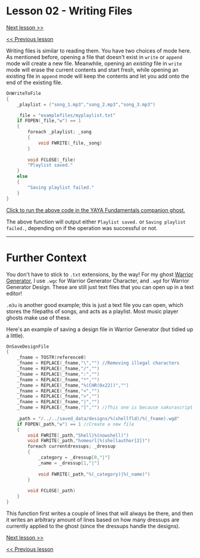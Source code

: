 # Lesson 02 - Writing Files

[Next lesson >>](https://github.com/Zichqec/YAYA_Fundamentals/blob/main/Module%2006%20-%20File%20Management/03%20-%20Deleting%20Files%20and%20Working%20with%20Directories.md)

[<< Previous lesson](https://github.com/Zichqec/YAYA_Fundamentals/blob/main/Module%2006%20-%20File%20Management/01%20-%20Reading%20Files.md)

Writing files is similar to reading them. You have two choices of mode here. As mentioned before, opening a file that doesn't exist in `write` or `append` mode will create a new file. Meanwhile, opening an *existing* file in `write` mode will erase the current contents and start fresh, while opening an existing file in `append` mode will keep the contents and let you add onto the end of the existing file.

```c
OnWriteToFile
{
	_playlist = ("song_1.mp3","song_2.mp3","song_3.mp3")

	_file = "examplefiles/myplaylist.txt"
	if FOPEN(_file,"w") == 1
	{
		foreach _playlist; _song
		{
			void FWRITE(_file,_song)
		}
		
		void FCLOSE(_file)
		"Playlist saved."
	}
	else
	{
		"Saving playlist failed."
	}
}
```

[Click to run the above code in the YAYA Fundamentals companion ghost.](https://zichqec.github.io/s-the-skeleton/jump.html?url=x-ukagaka-link%3Atype%3Devent%26ghost%3DYAYA%20Fundamentals%26info%3DOnExample.M6.L2.WriteToFile)

The above function will output either `Playlist saved.` or `Saving playlist failed.`, depending on if the operation was successful or not.

---

# Further Context

You don't have to stick to `.txt` extensions, by the way! For my ghost [Warrior Generator](https://zichqec.github.io/s-the-skeleton/warrior_generator), I use `.wgc` for Warrior Generator Character, and `.wgd` for Warrior Generator Design. These are still just text files that you can open up in a text editor!

`.m3u` is another good example; this is just a text file you can open, which stores the filepaths of songs, and acts as a playlist. Most music player ghosts make use of these.

Here's an example of saving a design file in Warrior Generator (but tidied up a little).

```c
OnSaveDesignFile
{
	_fname = TOSTR(reference0)
	_fname = REPLACE(_fname,"\","") //Removing illegal characters
	_fname = REPLACE(_fname,"/","")
	_fname = REPLACE(_fname,":","")
	_fname = REPLACE(_fname,"*","")
	_fname = REPLACE(_fname,"%(CHR(0x22))","")
	_fname = REPLACE(_fname,"<","")
	_fname = REPLACE(_fname,">","")
	_fname = REPLACE(_fname,"|","")
	_fname = REPLACE(_fname,"]","") //This one is because sakurascript
	
	_path = "/../../saved_data/designs/%(shellfld)/%(_fname).wgd"
	if FOPEN(_path,"w") == 1 //Create a new file
	{
		void FWRITE(_path,"Shell|%(nowshell)")
		void FWRITE(_path,"homeurl|%(shellauthor[2])")
		foreach currentdressups; _dressup
		{
			_category = _dressup[0,"|"]
			_name = _dressup[1,"|"]
			
			void FWRITE(_path,"%(_category)|%(_name)")
		}
		
		void FCLOSE(_path)
	}
}
```

This function first writes a couple of lines that will always be there, and then it writes an arbitrary amount of lines based on how many dressups are currently applied to the ghost (since the dressups handle the designs).

[Next lesson >>](https://github.com/Zichqec/YAYA_Fundamentals/blob/main/Module%2006%20-%20File%20Management/03%20-%20Deleting%20Files%20and%20Working%20with%20Directories.md)

[<< Previous lesson](https://github.com/Zichqec/YAYA_Fundamentals/blob/main/Module%2006%20-%20File%20Management/01%20-%20Reading%20Files.md)